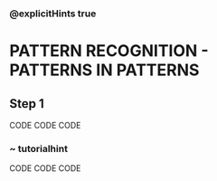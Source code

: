 ### @explicitHints true

# PATTERN RECOGNITION -  PATTERNS IN PATTERNS

## Step 1
CODE CODE CODE

### ~ tutorialhint 
CODE CODE CODE

